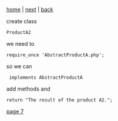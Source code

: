 [home](./page01.md) | [next](./page07.md) | [back](./page05.md)


create class
```
ProductA2
```
we need to
```
require_once 'AbstractProductA.php';
```
so we can
```
 implements AbstractProductA
```
add methods and
```
return "The result of the product A2.";
```

[page 7](./page07.md)
